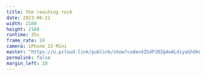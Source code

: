 ```yaml
---
title: the reaching rock
date: 2023-06-21
width: 2160
height: 2160
runtime: 35s
frame_rate: 24
camera: iPhone 13 Mini
master: "https://u.pcloud.link/publink/show?code=XZSdPJ0Zq4eALdiyaGhdkQ8ehdQmpf20Q1QX"
permalink: false
margin_left: 20
---
```


